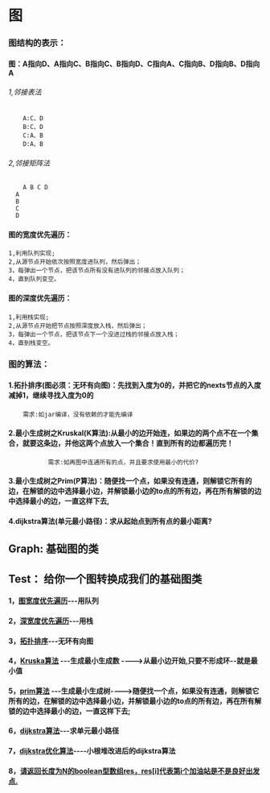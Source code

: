 # 图
### 图结构的表示：
#### 图：A指向D、A指向C、B指向C、B指向D、C指向A、C指向B、D指向B、D指向A
###### 1,邻接表法
		A:C、D
		B:C、D
		C:A、B
		D:A、B
###### 2,邻接矩阵法
	    A B C D
	  A 
	  B
	  C
	  D
	  
#### 图的宽度优先遍历：
	1,利用队列实现;
	2,从源节点开始依次按照宽度进队列，然后弹出；
	3，每弹出一个节点，把该节点所有没有进队列的邻接点放入队列；
	4，直到队列变空。

#### 图的深度优先遍历：
	1,利用栈实现;
	2,从源节点开始把节点按照深度放入栈，然后弹出；
	3，每弹出一个节点，把该节点下一个没进过栈的邻接点放入栈；
	4，直到栈变空。

### 图的算法：
#### 	1.拓扑排序(图必须：无环有向图)：先找到入度为0的，并把它的nexts节点的入度减掉1，继续寻找入度为0的  
		需求:如jar编译，没有依赖的才能先编译
#### 	2.最小生成树之Kruskal(K算法):从最小的边开始连，如果边的两个点不在一个集合，就要这条边，并他这两个点放入一个集合！直到所有的边都遍历完！
	           需求:如再图中连通所有的点，并且要求使用最小的代价?
#### 	3.最小生成树之Prim(P算法)：随便找一个点，如果没有连通，则解锁它所有的边，在解锁的边中选择最小边，并解锁最小边的to点的所有边，再在所有解锁的边中选择最小的边，一直这样下去,
#### 	4.dijkstra算法(单元最小路径)：求从起始点到所有点的最小距离?  
	  
	  
	  
## Graph: 基础图的类
## Test： 给你一个图转换成我们的基础图类
#### 1，[图宽度优先遍历](https://github.com/sihaihou/algorithm/blob/master/src/com/reyco/algorithm/graph/Test1.java)---用队列
#### 2，[深宽度优先遍历](https://github.com/sihaihou/algorithm/blob/master/src/com/reyco/algorithm/graph/Test2.java)---用栈
#### 3，[拓扑排序](https://github.com/sihaihou/algorithm/blob/master/src/com/reyco/algorithm/graph/Test3.java)---无环有向图
#### 4，[Kruska算法](https://github.com/sihaihou/algorithm/blob/master/src/com/reyco/algorithm/graph/Test4.java)  ---生成最小生成数 ---->从最小边开始,只要不形成环--就是最小值
#### 5，[prim算法](https://github.com/sihaihou/algorithm/blob/master/src/com/reyco/algorithm/graph/Test5.java)  ---生成最小生成树---->随便找一个点，如果没有连通，则解锁它所有的边，在解锁的边中选择最小边，并解锁最小边的to点的所有边，再在所有解锁的边中选择最小的边，一直这样下去;
#### 6，[dijkstra算法](https://github.com/sihaihou/algorithm/blob/master/src/com/reyco/algorithm/graph/Test6.java)---求单元最小路径
#### 7，[dijkstra优化算法](https://github.com/sihaihou/algorithm/blob/master/src/com/reyco/algorithm/graph/Test7.java)----小根堆改进后的dijkstra算法
#### 8，[请返回长度为N的boolean型数组res，res[i]代表第i个加油站是不是良好出发点.](https://github.com/sihaihou/algorithm/blob/master/src/com/reyco/algorithm/graph/Test8.java)
